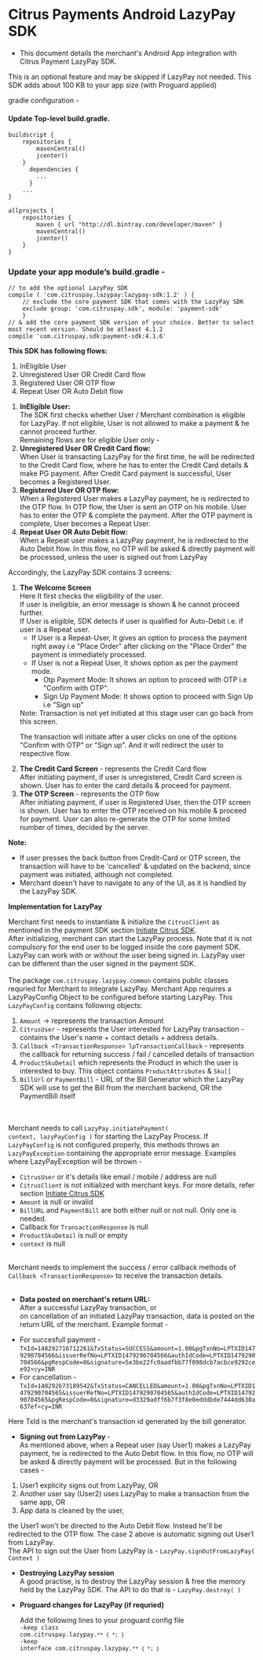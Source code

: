 # Citrus Payments Android LazyPay SDK

* This document details the merchant's Android App integration with Citrus Payment LazyPay SDK.

This is an optional feature and may be skipped if LazyPay not needed. This SDK adds about 100 KB to your app size (with Proguard applied)

gradle configuration -
#### Update Top-level build.gradle.
    buildscript {
        repositories {
            mavenCentral()
            jcenter()
        }
          dependencies {
            ...
          }
        ...
    }
    
    allprojects {
        repositories {
            maven { url "http://dl.bintray.com/developer/maven" }
            mavenCentral()
            jcenter() 
        }
    }
    
### Update your app module’s build.gradle - 
    // to add the optional LazyPay SDK
    compile ( 'com.citruspay.lazypay:lazypay-sdk:1.2' ) {
        // exclude the core payment SDK that comes with the LazyPay SDK
        exclude group: 'com.citruspay.sdk', module: 'payment-sdk'
        }
    // & add the core payment SDK version of your choice. Better to select most recent version. Should be atleast 4.1.2
    compile 'com.citruspay.sdk:payment-sdk:4.1.6'

<b> This SDK has following flows:  </b>
<ol type="1">
<li>InEligible User</li>
<li>Unregistered User OR Credit Card flow</li>
<li>Registered User OR OTP flow</li>
<li>Repeat User OR Auto Debit flow</li>
</ol

</br>
<ol type="1">
<li><b>InEligible User:</b>
</br>The SDK first checks whether User / Merchant combination is eligible for LazyPay. If not eligible, User is not allowed to make a payment & he cannot proceed further.</br>Remaining flows are for eligible User only - </li>

<li><b>Unregistered User OR Credit Card flow:</b>
</br>When User is transacting LazyPay for the first time, he will be redirected to the Credit Card flow, where he has to enter the Credit Card details & make PG payment. After Credit Card payment is successful, User becomes a Registered User.</li>

<li><b>Registered User OR OTP flow:</b>
</br>When a Registered User makes a LazyPay payment, he is redirected to the OTP flow. In OTP flow, the User is sent an OTP on his mobile. User has to enter the OTP & complete the payment. After the OTP payment is complete, User becomes a Repeat User.</li>
<li><b>Repeat User OR Auto Debit flow:</b>
</br>When a Repeat user makes a LazyPay payment, he is redirected to the Auto Debit flow. In this flow, no OTP will be asked & directly payment will be processed, unless the user is signed out from LazyPay</li>
</ol>

<p>Accordingly, the LazyPay SDK contains 3 screens:</p>
<ol type="1">
  <li><b>The Welcome Screen</b></br>Here It first checks the eligibility of the user.</br>If user is ineligible, an error message is shown & he cannot proceed further.</br>If User is eligible, SDK detects if user is qualified for Auto-Debit i.e. if user is a Repeat user.
        <ul>
          <li>If User is a Repeat-User, It gives an option to process the payment right away i.e "Place Order" after clicking on the "Place Order" the payment is immediately processed.</li>
          <li>If User is not a Repeat User, It shows option as per the payment mode.
          <ul>
          <li> Otp Payment Mode: It shows an option to proceed with OTP i.e "Confirm with OTP".</li>
          <li> Sign Up Payment Mode: It shows option to proceed with Sign Up i.e "Sign up"
          </ul>
          </li>
        </ul>
Note: Transaction is not yet initiated at this stage user can go back from this screen.

The transaction will initiate after a user clicks on one of the options "Confirm with OTP" or "Sign up". And it will redirect the user to respective flow.</li>
  <li><b>The Credit Card Screen</b> - represents the Credit Card flow</br>After initiating payment, if user is unregistered, Credit Card screen is shown. User has to enter the card details & proceed for payment.</li>
  <li> <b>The OTP Screen</b> - represents the OTP flow</br>After initiating payment, if user is Registered User, then the OTP screen is shown. User has to enter the OTP received on his mobile & proceed for payment. User can also re-generate the OTP for some limited number of times, decided by the server.</li>
  </ol>
  <b>Note:</b> 
  <ul>
  <li>If user presses the back button from Credit-Card or OTP screen, the transaction will have to be 'cancelled' & updated on the backend, since payment was initiated, although not completed.</li>
  <li>Merchant doesn't have to navigate to any of the UI, as it is handled by the LazyPay SDK.</li>
  </ul>
  
<p><b> Implementation for LazyPay </b></p>
<p>Merchant first needs to instantiate & initialize the <code>CitrusClient</code> as mentioned in the payment SDK section <a href="InitSDK.md" target="_blank">Initiate Citrus SDK</a>.
</br>After initializing, merchant can start the LazyPay process. Note that it is not compulsory for the end user to be logged inside the core payment SDK. LazyPay can work with or without the user being signed in. LazyPay user can be different than the user signed in the payment SDK.</br></br>The package <code>com.citruspay.lazypay.common</code> contains public classes requried for Merchant to integrate LazyPay.
Merchant App requires a </code>LazyPayConfig</code> Object to be configured before starting LazyPay. This <code>LazyPayConfig</code> contains following objects:</p>
<ol type="1">
  <li><code>Amount</code> -> represents the transaction Amount</li>
  <li><code>CitrusUser</code> - represents the User interested for LazyPay transaction - contains the User's name + contact details + address details.</li>
  <li><code>Callback &#60;TransactionResponse&#62; lpTransactionCallback</code> - represents the callback for returning success / fail / cancelled details of transaction</li>
  <li><code>ProductSkuDetail</code> which represents the Product in which the user is interested to buy. This object contains <code>ProductAttributes</code> & <code>Sku[]</code></li>
  <li><code>BillUrl</code> or <code>PaymentBill</code> - URL of the Bill Generator which the LazyPay SDK will use to get the Bill from the merchant backend, OR the PaymentBill itself</li>
</ol>


</br></br>Merchant needs to call <code>LazyPay.initiatePayment( context, lazyPayConfig )</code> for starting the LazyPay Process.
If <code>LazyPayConfig</code> is not configured properly, this methods throws an <code>LazyPayException</code> containing the appropriate error message. Examples where LazyPayException will be thrown - 
<ul>
  <li><code>CitrusUser</code> or it's details like email / mobile / address are null</li>
  <li><code>CitrusClient</code> is not initialized with merchant keys. For more details, refer section <a href="InitSDK.md" target="_blank">Initiate Citrus SDK</a> </li>
  <li><code>Amount</code> is null or invalid</li>
  <li><code>BillURL</code> and <code>PaymentBill</code> are both either null or not null. Only one is needed.</li>
  <li>Callback for <code>TransactionResponse</code> is null</li>
  <li><code>ProductSkuDetail</code> is null or empty</li>
  <li><code>context</code> is null</li>
</ul>

</br>Merchant needs to implement the success / error callback methods of <code>Callback &#60;TransactionResponse&#62;</code> to receive the transaction details.
</br></br>

* <b> Data posted on merchant's return URL: </b>
</br>After a successful LazyPay transaction, or</br>on cancellation of an initiated LazyPay transaction, data is posted on the return URL of the merchant. Example format -
<ul>
 <li>For succesfull payment - <code>TxId=148292716712261&TxStatus=SUCCESS&amount=1.00&pgTxnNo=LPTXID1479290704566&issuerRefNo=LPTXID1479290704566&authIdCode=LPTXID1479290704566&pgRespCode=0&signature=5e3be22fc0aadfbb77f098dcb7acbce9292cee92&currency=INR</code> </li>
  <li>For cancellation - <code>TxId=148292673189542&TxStatus=CANCELLED&amount=1.00&pgTxnNo=LPTXID1479290704565&issuerRefNo=LPTXID1479290704565&authIdCode=LPTXID1479290704565&pgRespCode=0&signature=d3329adff6b7f3f8e0edddbde7444dd630a637ef&currency=INR</code></li>
</ul>
Here TxId is the merchant's transaction id generated by the bill generator.


* <b> Signing out from LazyPay </b>  -
</br>As mentioned above, when a Repeat user (say User1) makes a LazyPay payment, he is redirected to the Auto Debit flow. In this flow, no OTP will be asked & directly payment will be processed. But in the following cases -
<ol>
  <li>User1 explicity signs out from LazyPay, OR</li>
  <li>Another user say (User2) uses LazyPay to make a transaction from the same app, OR</li>
  <li>App data is cleaned by the user,</li>
 </ol>
the User1 won't be directed to the Auto Debit flow. Instead he'll be redirected to the OTP flow. The case 2 above is automatic signing out User1 from LazyPay.
</br>The API to sign out the User from LazyPay is - <code>LazyPay.signOutFromLazyPay( Context )</code>

* <b> Destroying LazyPay session </b>
</br>A good practise, is to destroy the LazyPay session & free the memory held by the LazyPay SDK. The API to do that is - <code>LazyPay.destroy( )</code>

* <b> Proguard changes for LazyPay (if requried) </b></p>
Add the following lines to your proguard config file </br>
<code>-keep class com.citruspay.lazypay.``** { *; }``</code> </br>
<code>-keep interface com.citruspay.lazypay.``** { *; } ``</code> </br>
